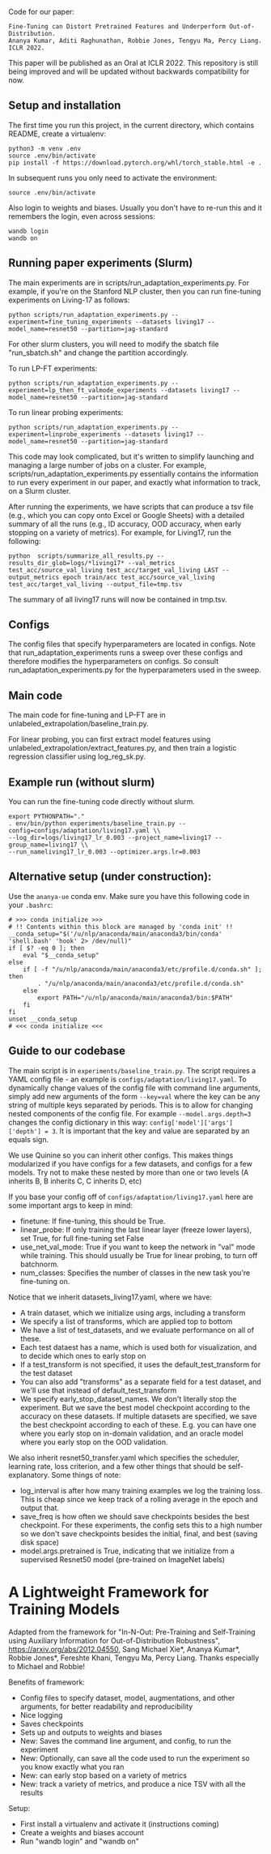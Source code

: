 Code for our paper:

```
Fine-Tuning can Distort Pretrained Features and Underperform Out-of-Distribution. 
Ananya Kumar, Aditi Raghunathan, Robbie Jones, Tengyu Ma, Percy Liang. ICLR 2022.
```


This paper will be published as an Oral at ICLR 2022.
This repository is still being improved and will be updated without backwards compatibility for now. 

## Setup and installation

The first time you run this project, in the current directory, which contains README, create a virtualenv:
```
python3 -m venv .env
source .env/bin/activate
pip install -f https://download.pytorch.org/whl/torch_stable.html -e .
```
In subsequent runs you only need to activate the environment:
```
source .env/bin/activate
```

Also login to weights and biases. Usually you don't have to re-run this and it remembers the login, even across sessions:
```
wandb login
wandb on
```

## Running paper experiments (Slurm)

The main experiments are in scripts/run_adaptation_experiments.py. For example, if you're on the Stanford NLP cluster, then you can run fine-tuning experiments on Living-17 as follows:

```
python scripts/run_adaptation_experiments.py --experiment=fine_tuning_experiments --datasets living17 --model_name=resnet50 --partition=jag-standard
```

For other slurm clusters, you will need to modify the sbatch file "run_sbatch.sh" and change the partition accordingly.

To run LP-FT experiments:

```
python scripts/run_adaptation_experiments.py --experiment=lp_then_ft_valmode_experiments --datasets living17 --model_name=resnet50 --partition=jag-standard
```

To run linear probing experiments:

```
python scripts/run_adaptation_experiments.py --experiment=linprobe_experiments --datasets living17 --model_name=resnet50 --partition=jag-standard
```

This code may look complicated, but it's written to simplify launching and managing a large number of jobs on a cluster.
For example, scripts/run_adaptation_experiments.py essentially contains the information to run every experiment in our paper, and exactly what information to track, on a Slurm cluster.

After running the experiments, we have scripts that can produce a tsv file (e.g., which you can copy onto Excel or Google Sheets) with a detailed summary of all the runs (e.g., ID accuracy, OOD accuracy, when early stopping on a variety of metrics). For example, for Living17, run the following:

```
python  scripts/summarize_all_results.py --results_dir_glob=logs/*living17* --val_metrics test_acc/source_val_living test_acc/target_val_living LAST --output_metrics epoch train/acc test_acc/source_val_living test_acc/target_val_living --output_file=tmp.tsv 
```

The summary of all living17 runs will now be contained in tmp.tsv.

## Configs

The config files that specify hyperparameters are located in configs. Note that run_adaptation_experiments runs a sweep over these configs and therefore modifies the hyperparameters on configs. So consult run_adaptation_experiments.py for the hyperparameters used in the sweep.

## Main code

The main code for fine-tuning and LP-FT are in unlabeled_extrapolation/baseline_train.py.

For linear probing, you can first extract model features using unlabeled_extrapolation/extract_features.py, and then train a logistic regression classifier using log_reg_sk.py.

## Example run (without slurm)

You can run the fine-tuning code directly without slurm.

```
export PYTHONPATH="."
. env/bin/python experiments/baseline_train.py --config=configs/adaptation/living17.yaml \\
--log_dir=logs/living17_lr_0.003 --project_name=living17 --group_name=living17 \\
--run_nameliving17_lr_0.003 --optimizer.args.lr=0.003
```

## Alternative setup (under construction): 
Use the `ananya-ue` conda env. Make sure you have this following code in your `.bashrc`:
```
# >>> conda initialize >>>
# !! Contents within this block are managed by 'conda init' !!
__conda_setup="$('/u/nlp/anaconda/main/anaconda3/bin/conda' 'shell.bash' 'hook' 2> /dev/null)"
if [ $? -eq 0 ]; then
    eval "$__conda_setup"
else
    if [ -f "/u/nlp/anaconda/main/anaconda3/etc/profile.d/conda.sh" ]; then
        . "/u/nlp/anaconda/main/anaconda3/etc/profile.d/conda.sh"
    else
        export PATH="/u/nlp/anaconda/main/anaconda3/bin:$PATH"
    fi
fi
unset __conda_setup
# <<< conda initialize <<<
```

## Guide to our codebase

The main script is in `experiments/baseline_train.py`. The script requires a YAML config
file - an example is `configs/adaptation/living17.yaml`.
To dynamically change values of the config file with command line arguments,
simply add new arguments of the form `--key=val` where the key can be any
string of multiple keys separated by periods. This is to allow for changing
nested components of the config file. For example `--model.args.depth=3` changes
the config dictionary in this way: `config['model']['args']['depth'] = 3`.
It is important that the key and value are separated by an equals sign.

We use Quinine so you can inherit other configs.
This makes things modularized if you have configs for a few datasets, and configs for a few models.
Try not to make these nested by more than one or two levels
(A inherits B, B inherits C, C inherits D, etc)

If you base your config off of `configs/adaptation/living17.yaml` here are some important
args to keep in mind:
- finetune: If fine-tuning, this should be True.
- linear_probe: If only training the last linear layer (freeze lower layers), set True, for full fine-tuning set False
- use_net_val_mode: True if you want to keep the network in "val" mode while training. This should usually be True for linear probing, to turn off batchnorm.
- num_classes: Specifies the number of classes in the new task you're fine-tuning on.

Notice that we inherit datasets_living17.yaml, where we have:
- A train dataset, which we initialize using args, including a transform
- We specify a list of transforms, which are applied top to bottom
- We have a list of test_datasets, and we evaluate performance on all of these.
- Each test dataest has a name, which is used both for visualization, and to decide which ones to early stop on
- If a test_transform is not specified, it uses the default_test_transform for the test dataset
- You can also add "transforms" as a separate field for a test dataset, and we'll use that instead of default_test_transform
- We specify early_stop_dataset_names. We don't literally stop the experiment. But we save the best model checkpoint according to the accuracy on these datasets. If multiple datasets are specified, we save the best checkpoint according to each of these. E.g. you can have one where you early stop on in-domain validation, and an oracle model where you early stop on the OOD validation.

We also inherit resnet50_transfer.yaml which specifies the scheduler, learning rate, loss criterion, and a few other things that should be self-explanatory. Some things of note:
- log_interval is after how many training examples we log the training loss. This is cheap since we keep track of a rolling average in the epoch and output that.
- save_freq is how often we should save checkpoints besides the best checkpoint. For these experiments, the config sets this to a high number so we don't save checkpoints besides the initial, final, and best (saving disk space)
- model.args.pretrained is True, indicating that we initialize from a supervised Resnet50 model (pre-trained on ImageNet labels)

# A Lightweight Framework for Training Models

Adapted from the framework for "In-N-Out: Pre-Training and Self-Training using Auxiliary Information for Out-of-Distribution Robustness", 
https://arxiv.org/abs/2012.04550, Sang Michael Xie*, Ananya Kumar*, Robbie Jones*, Fereshte Khani, Tengyu Ma, Percy Liang. Thanks especially to Michael and Robbie!

Benefits of framework:
- Config files to specify dataset, model, augmentations, and other arguments, for better readability and reproducibility
- Nice logging
- Saves checkpoints
- Sets up and outputs to weights and biases
- New: Saves the command line argument, and config, to run the experiment
- New: Optionally, can save all the code used to run the experiment so you know exactly what you ran
- New: can early stop based on a variety of metrics
- New: track a variety of metrics, and produce a nice TSV with all the results

Setup:
- First install a virtualenv and activate it (instructions coming)
- Create a weights and biases account
- Run "wandb login" and "wandb on"

